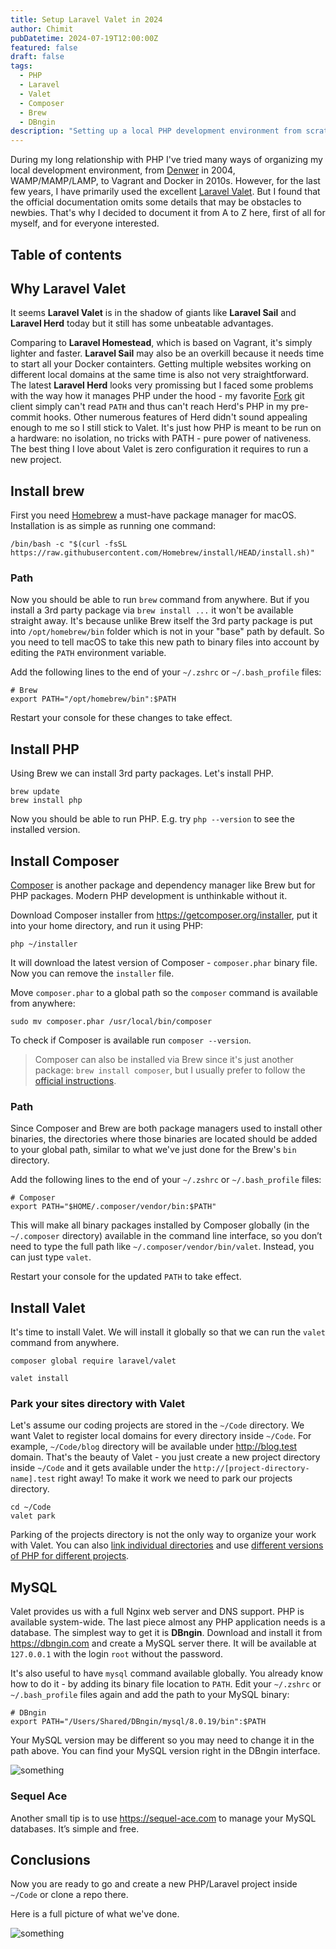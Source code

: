 ```yaml
---
title: Setup Laravel Valet in 2024
author: Chimit
pubDatetime: 2024-07-19T12:00:00Z
featured: false
draft: false
tags:
  - PHP
  - Laravel
  - Valet
  - Composer
  - Brew
  - DBngin
description: "Setting up a local PHP development environment from scratch on macOS."
---
```


During my long relationship with PHP I've tried many ways of organizing my local development environment, from [Denwer](http://www.denwer.ru) in 2004, WAMP/MAMP/LAMP, to Vagrant and Docker in 2010s. However, for the last few years, I have primarily used the excellent [Laravel Valet](https://laravel.com/docs/valet). But I found that the official documentation omits some details that may be obstacles to newbies. That's why I decided to document it from A to Z here, first of all for myself, and for everyone interested.

## Table of contents

## Why Laravel Valet

It seems **Laravel Valet** is in the shadow of giants like **Laravel Sail** and **Laravel Herd** today but it still has some unbeatable advantages.

Comparing to **Laravel Homestead**, which is based on Vagrant, it's simply lighter and faster. **Laravel Sail** may also be an overkill because it needs time to start all your Docker containters. Getting multiple websites working on different local domains at the same time is also not very straightforward. The latest **Laravel Herd** looks very promissing but I faced some problems with the way how it manages PHP under the hood - my favorite [Fork](https://git-fork.com) git client simply can't read `PATH` and thus can't reach Herd's PHP in my pre-commit hooks. Other numerous features of Herd didn't sound appealing enough to me so I still stick to Valet. It's just how PHP is meant to be run on a hardware: no isolation, no tricks with PATH - pure power of nativeness. The best thing I love about Valet is zero configuration it requires to run a new project.

## Install brew

First you need [Homebrew](https://brew.sh) a must-have package manager for macOS. Installation is as simple as running one command:

```shell
/bin/bash -c "$(curl -fsSL https://raw.githubusercontent.com/Homebrew/install/HEAD/install.sh)"
```

### Path

Now you should be able to run `brew` command from anywhere. But if you install a 3rd party package via `brew install ...` it won't be available straight away. It's because unlike Brew itself the 3rd party package is put into `/opt/homebrew/bin` folder which is not in your "base" path by default. So you need to tell macOS to take this new path to binary files into account by editing the `PATH` environment variable.

Add the following lines to the end of your `~/.zshrc` or `~/.bash_profile` files:

```shell
# Brew
export PATH="/opt/homebrew/bin":$PATH
```

Restart your console for these changes to take effect.

## Install PHP

Using Brew we can install 3rd party packages. Let's install PHP.

```shell
brew update
brew install php
```

Now you should be able to run PHP. E.g. try `php --version` to see the installed version.

## Install Composer

[Composer](https://getcomposer.org) is another package and dependency manager like Brew but for PHP packages. Modern PHP development is unthinkable without it.

Download Composer installer from https://getcomposer.org/installer, put it into your home directory, and run it using PHP:

```shell
php ~/installer
```

It will download the latest version of Composer - `composer.phar` binary file. Now you can remove the `installer` file.

Move `composer.phar` to a global path so the `composer` command is available from anywhere:

```shell
sudo mv composer.phar /usr/local/bin/composer
```

To check if Composer is available run `composer --version`.

> Composer can also be installed via Brew since it's just another package: `brew install composer`, but I usually prefer to follow the [official instructions](https://getcomposer.org/doc/00-intro.md).

### Path

Since Composer and Brew are both package managers used to install other binaries, the directories where those binaries are located should be added to your global path, similar to what we've just done for the Brew's `bin` directory.

Add the following lines to the end of your `~/.zshrc` or `~/.bash_profile` files:

```shell
# Composer
export PATH="$HOME/.composer/vendor/bin:$PATH"
```

This will make all binary packages installed by Composer globally (in the `~/.composer` directory) available in the command line interface, so you don’t need to type the full path like `~/.composer/vendor/bin/valet`. Instead, you can just type `valet`.

Restart your console for the updated `PATH` to take effect.

## Install Valet

It's time to install Valet. We will install it globally so that we can run the `valet` command from anywhere.

```shell
composer global require laravel/valet
```

```shell
valet install
```

### Park your sites directory with Valet

Let's assume our coding projects are stored in the `~/Code` directory. We want Valet to register local domains for every directory inside `~/Code`. For example, `~/Code/blog` directory will be available under http://blog.test domain. That's the beauty of Valet - you just create a new project directory inside `~/Code` and it gets available under the `http://[project-directory-name].test` right away! To make it work we need to park our projects directory.

```shell
cd ~/Code
valet park
```

Parking of the projects directory is not the only way to organize your work with Valet. You can also [link individual directories](https://laravel.com/docs/valet#the-link-command) and use [different versions of PHP for different projects](https://laravel.com/docs/valet#per-site-php-versions).

## MySQL

Valet provides us with a full Nginx web server and DNS support. PHP is available system-wide. The last piece almost any PHP application needs is a database. The simplest way to get it is **DBngin**. Download and install it from https://dbngin.com and create a MySQL server there. It will be available at `127.0.0.1` with the login `root` without the password.

It's also useful to have `mysql` command available globally. You already know how to do it - by adding its binary file location to `PATH`. Edit your `~/.zshrc` or `~/.bash_profile` files again and add the path to your MySQL binary:

```shell
# DBngin
export PATH="/Users/Shared/DBngin/mysql/8.0.19/bin":$PATH
```

Your MySQL version may be different so you may need to change it in the path above. You can find your MySQL version right in the DBngin interface.

![something](@assets/images/dbngin.png)

### Sequel Ace

Another small tip is to use https://sequel-ace.com to manage your MySQL databases. It’s simple and free.

## Conclusions

Now you are ready to go and create a new PHP/Laravel project inside `~/Code` or clone a repo there.

Here is a full picture of what we've done.

![something](@assets/images/valet.png)
